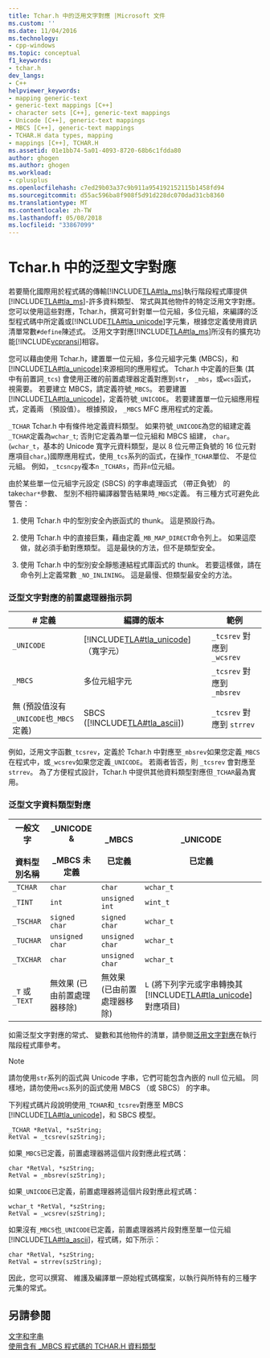 ```yaml
---
title: Tchar.h 中的泛用文字對應 |Microsoft 文件
ms.custom: ''
ms.date: 11/04/2016
ms.technology:
- cpp-windows
ms.topic: conceptual
f1_keywords:
- tchar.h
dev_langs:
- C++
helpviewer_keywords:
- mapping generic-text
- generic-text mappings [C++]
- character sets [C++], generic-text mappings
- Unicode [C++], generic-text mappings
- MBCS [C++], generic-text mappings
- TCHAR.H data types, mapping
- mappings [C++], TCHAR.H
ms.assetid: 01e1bb74-5a01-4093-8720-68b6c1fdda80
author: ghogen
ms.author: ghogen
ms.workload:
- cplusplus
ms.openlocfilehash: c7ed29b03a37c9b911a954192152115b1458fd94
ms.sourcegitcommit: d55ac596ba8f908f5d91d228dc070dad31cb8360
ms.translationtype: MT
ms.contentlocale: zh-TW
ms.lasthandoff: 05/08/2018
ms.locfileid: "33867099"
---
```

# <a name="generic-text-mappings-in-tcharh"></a>Tchar.h 中的泛型文字對應
若要簡化國際用於程式碼的傳輸[!INCLUDE[TLA#tla_ms](../text/includes/tlasharptla_ms_md.md)]執行階段程式庫提供[!INCLUDE[TLA#tla_ms](../text/includes/tlasharptla_ms_md.md)]-許多資料類型、 常式與其他物件的特定泛用文字對應。 您可以使用這些對應，Tchar.h，撰寫可針對單一位元組，多位元組，來編譯的泛型程式碼中所定義或[!INCLUDE[TLA#tla_unicode](../atl-mfc-shared/reference/includes/tlasharptla_unicode_md.md)]字元集，根據您定義使用資訊清單常數`#define`陳述式。 泛用文字對應[!INCLUDE[TLA#tla_ms](../text/includes/tlasharptla_ms_md.md)]所沒有的擴充功能[!INCLUDE[vcpransi](../atl-mfc-shared/reference/includes/vcpransi_md.md)]相容。  
  
 您可以藉由使用 Tchar.h，建置單一位元組，多位元組字元集 (MBCS)，和[!INCLUDE[TLA#tla_unicode](../atl-mfc-shared/reference/includes/tlasharptla_unicode_md.md)]來源相同的應用程式。 Tchar.h 中定義的巨集 (其中有前置詞`_tcs`) 會使用正確的前置處理器定義對應到`str`， `_mbs`，或`wcs`函式，視需要。 若要建立 MBCS，請定義符號`_MBCS`。 若要建置[!INCLUDE[TLA#tla_unicode](../atl-mfc-shared/reference/includes/tlasharptla_unicode_md.md)]，定義符號`_UNICODE`。 若要建置單一位元組應用程式，定義兩 （預設值）。 根據預設， `_MBCS` MFC 應用程式的定義。  
  
 `_TCHAR` Tchar.h 中有條件地定義資料類型。 如果符號`_UNICODE`為您的組建定義`_TCHAR`定義為`wchar_t`; 否則它定義為單一位元組和 MBCS 組建， `char`。 (`wchar_t`，基本的 Unicode 寬字元資料類型，是以 8 位元帶正負號的 16 位元對應項目`char`。)國際應用程式，使用`_tcs`系列的函式，在操作`_TCHAR`單位、 不是位元組。 例如，`_tcsncpy`複本`n` `_TCHARs`，而非`n`位元組。  
  
 由於某些單一位元組字元設定 (SBCS) 的字串處理函式 （帶正負號） 的 take`char*`參數、 型別不相符編譯器警告結果時`_MBCS`定義。 有三種方式可避免此警告：  
  
1.  使用 Tchar.h 中的型別安全內嵌函式的 thunk。 這是預設行為。  
  
2.  使用 Tchar.h 中的直接巨集，藉由定義`_MB_MAP_DIRECT`命令列上。 如果這麼做，就必須手動對應類型。 這是最快的方法，但不是類型安全。  
  
3.  使用 Tchar.h 中的型別安全靜態連結程式庫函式的 thunk。 若要這樣做，請在命令列上定義常數 `_NO_INLINING`。 這是最慢、但類型最安全的方法。  
  
### <a name="preprocessor-directives-for-generic-text-mappings"></a>泛型文字對應的前置處理器指示詞  
  
|# 定義|編譯的版本|範例|  
|---------------|----------------------|-------------|  
|`_UNICODE`|[!INCLUDE[TLA#tla_unicode](../atl-mfc-shared/reference/includes/tlasharptla_unicode_md.md)] （寬字元）|`_tcsrev` 對應到 `_wcsrev`|  
|`_MBCS`|多位元組字元|`_tcsrev` 對應到 `_mbsrev`|  
|無 (預設值沒有`_UNICODE`也`_MBCS`定義)|SBCS ([!INCLUDE[TLA#tla_ascii](../text/includes/tlasharptla_ascii_md.md)])|`_tcsrev` 對應到 `strrev`|  
  
 例如，泛用文字函數`_tcsrev`，定義於 Tchar.h 中對應至`_mbsrev`如果您定義`_MBCS`在程式中，或`_wcsrev`如果您定義`_UNICODE`。 若兩者皆否，則 `_tcsrev` 會對應至 `strrev`。 為了方便程式設計，Tchar.h 中提供其他資料類型對應但`_TCHAR`最為實用。  
  
### <a name="generic-text-data-type-mappings"></a>泛型文字資料類型對應  
  
|一般文字<br /><br /> 資料型別名稱|_UNICODE &<br /><br /> _MBCS 未定義|_MBCS<br /><br /> 已定義|_UNICODE<br /><br /> 已定義|  
|--------------------------------------|----------------------------------------|------------------------|---------------------------|  
|`_TCHAR`|`char`|`char`|`wchar_t`|  
|`_TINT`|`int`|`unsigned int`|`wint_t`|  
|`_TSCHAR`|`signed char`|`signed char`|`wchar_t`|  
|`_TUCHAR`|`unsigned char`|`unsigned char`|`wchar_t`|  
|`_TXCHAR`|`char`|`unsigned char`|`wchar_t`|  
|`_T` 或 `_TEXT`|無效果 (已由前置處理器移除)|無效果 (已由前置處理器移除)|`L` (將下列字元或字串轉換其[!INCLUDE[TLA#tla_unicode](../atl-mfc-shared/reference/includes/tlasharptla_unicode_md.md)]對應項目)|  
  
 如需泛型文字對應的常式、 變數和其他物件的清單，請參閱[泛用文字對應](../c-runtime-library/generic-text-mappings.md)在執行階段程式庫參考。  
  
> [!NOTE]
>  請勿使用`str`系列的函式與 Unicode 字串，它們可能包含內嵌的 null 位元組。 同樣地，請勿使用`wcs`系列的函式使用 MBCS （或 SBCS） 的字串。  
  
 下列程式碼片段說明使用`_TCHAR`和`_tcsrev`對應至 MBCS [!INCLUDE[TLA#tla_unicode](../atl-mfc-shared/reference/includes/tlasharptla_unicode_md.md)]，和 SBCS 模型。  
  
```  
_TCHAR *RetVal, *szString;  
RetVal = _tcsrev(szString);  
```  
  
 如果`_MBCS`已定義，前置處理器將這個片段對應此程式碼：  
  
```  
char *RetVal, *szString;  
RetVal = _mbsrev(szString);  
```  
  
 如果`_UNICODE`已定義，前置處理器將這個片段對應此程式碼：  
  
```  
wchar_t *RetVal, *szString;  
RetVal = _wcsrev(szString);  
```  
  
 如果沒有`_MBCS`也`_UNICODE`已定義，前置處理器將片段對應至單一位元組[!INCLUDE[TLA#tla_ascii](../text/includes/tlasharptla_ascii_md.md)]，程式碼，如下所示：  
  
```  
char *RetVal, *szString;  
RetVal = strrev(szString);  
```  
  
 因此，您可以撰寫、 維護及編譯單一原始程式碼檔案，以執行與所特有的三種字元集的常式。  
  
## <a name="see-also"></a>另請參閱  
 [文字和字串](../text/text-and-strings-in-visual-cpp.md)   
 [使用含有 _MBCS 程式碼的 TCHAR.H 資料類型](../text/using-tchar-h-data-types-with-mbcs-code.md)